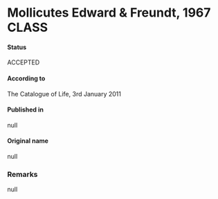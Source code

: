 Mollicutes Edward & Freundt, 1967 CLASS
=======

#### Status
ACCEPTED

#### According to
The Catalogue of Life, 3rd January 2011

#### Published in
null

#### Original name
null

### Remarks
null